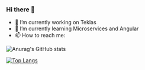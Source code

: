 ### Hi there 👋

- 🔭 I’m currently working on Teklas
- 🌱 I’m currently learning Microservices and Angular
- 📫 How to reach me: 




![Anurag's GitHub stats](https://github-readme-stats.vercel.app/api?username=Atmaca25&show_icons=true&theme=radical)

[![Top Langs](https://github-readme-stats.vercel.app/api/top-langs/?username=Atmaca25)](https://github.com/anuraghazra/github-readme-stats)



<!--
**Atmaca25/Atmaca25** is a ✨ _special_ ✨ repository because its `README.md` (this file) appears on your GitHub profile.

[![Anurag's GitHub stats](https://github-readme-stats.vercel.app/api?username=Atmaca25)](https://github.com/anuraghazra/github-readme-stats)

Here are some ideas to get you started:

- 🔭 I’m currently working on ...
- 🌱 I’m currently learning ...
- 👯 I’m looking to collaborate on ...
- 🤔 I’m looking for help with ...
- 💬 Ask me about ...
- 📫 How to reach me: ...
- 😄 Pronouns: ...
- ⚡ Fun fact: ...
-->
